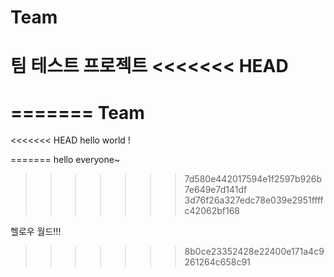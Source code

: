# Team
팀 테스트 프로젝트
<<<<<<< HEAD
=======
=======
Team
====

<<<<<<< HEAD
hello world !


=======
hello everyone~
>>>>>>> 7d580e442017594e1f2597b926b7e649e7d141df
>>>>>>> 3d76f26a327edc78e039e2951ffffc42062bf168


헬로우 월드!!!
>>>>>>> 8b0ce23352428e22400e171a4c9261264c658c91
